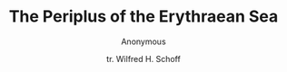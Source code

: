 ---
title: "The Periplus of the Erythraean Sea"
author: ["Anonymous", "tr. Wilfred H. Schoff"]
year: 1912
language: ["English", "Ancient Greek"]
genre: ["Geography", "Trade Manual", "Historical Literature"]
description: "A compact mariner's handbook from the 1st century CE detailing the Red Sea–Arabia–India trading world. This ancient Greek text provides practical navigation and trade information for merchants sailing the Indian Ocean."
collections: ['modern-literature']
sources:
  - name: "Internet Archive"
    url: "https://archive.org/details/periplusoferythr00schouoft"
    type: "other"
  - name: "Internet Archive (Alternative)"
    url: "https://archive.org/details/periplusoferythr00scho"
    type: "other"
  - name: "Internet Archive (IGNCA)"
    url: "https://archive.org/details/in.gov.ignca.5074"
    type: "other"
references:
  - name: "Wikipedia: Periplus of the Erythraean Sea"
    url: "https://en.wikipedia.org/wiki/Periplus_of_the_Erythraean_Sea"
    type: "wikipedia"
  - name: "Wikipedia: Wilfred Harvey Schoff"
    url: "https://en.wikipedia.org/wiki/Wilfred_Harvey_Schoff"
    type: "wikipedia"
  - name: "Wikisource: Periplus of the Erythraean Sea"
    url: "https://en.wikisource.org/wiki/Periplus_of_the_Erythraean_Sea"
    type: "wikisource"
  - name: "Open Library: The Periplus of the"
    url: "https://openlibrary.org/search?q=The+Periplus+of+the+Erythraean+Sea+Anonymous"
    type: "other"
featured: false
publishDate: 2025-10-30
tags: ['classical', 'literature']
---